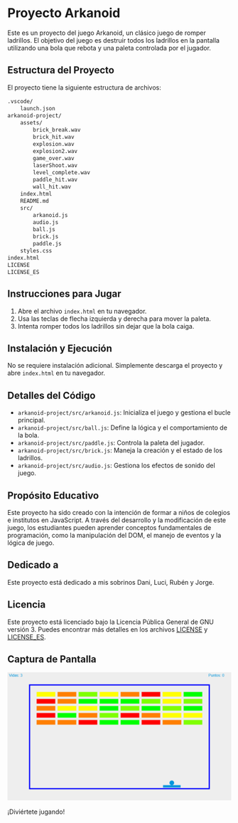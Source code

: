 # Proyecto Arkanoid

Este es un proyecto del juego Arkanoid, un clásico juego de romper ladrillos. El objetivo del juego es destruir todos los ladrillos en la pantalla utilizando una bola que rebota y una paleta controlada por el jugador.

## Estructura del Proyecto

El proyecto tiene la siguiente estructura de archivos:

```
.vscode/
    launch.json
arkanoid-project/
    assets/
        brick_break.wav
        brick_hit.wav
        explosion.wav
        explosion2.wav
        game_over.wav
        laserShoot.wav
        level_complete.wav
        paddle_hit.wav
        wall_hit.wav
    index.html
    README.md
    src/
        arkanoid.js
        audio.js
        ball.js
        brick.js
        paddle.js
    styles.css
index.html
LICENSE
LICENSE_ES
```

## Instrucciones para Jugar

1. Abre el archivo `index.html` en tu navegador.
2. Usa las teclas de flecha izquierda y derecha para mover la paleta.
3. Intenta romper todos los ladrillos sin dejar que la bola caiga.

## Instalación y Ejecución

No se requiere instalación adicional. Simplemente descarga el proyecto y abre `index.html` en tu navegador.

## Detalles del Código

- `arkanoid-project/src/arkanoid.js`: Inicializa el juego y gestiona el bucle principal.
- `arkanoid-project/src/ball.js`: Define la lógica y el comportamiento de la bola.
- `arkanoid-project/src/paddle.js`: Controla la paleta del jugador.
- `arkanoid-project/src/brick.js`: Maneja la creación y el estado de los ladrillos.
- `arkanoid-project/src/audio.js`: Gestiona los efectos de sonido del juego.

## Propósito Educativo

Este proyecto ha sido creado con la intención de formar a niños de colegios e institutos en JavaScript. A través del desarrollo y la modificación de este juego, los estudiantes pueden aprender conceptos fundamentales de programación, como la manipulación del DOM, el manejo de eventos y la lógica de juego.

## Dedicado a

Este proyecto está dedicado a mis sobrinos Dani, Luci, Rubén y Jorge.

## Licencia

Este proyecto está licenciado bajo la Licencia Pública General de GNU versión 3. Puedes encontrar más detalles en los archivos [LICENSE](LICENSE) y [LICENSE_ES](LICENSE_ES).

## Captura de Pantalla

![Captura de Pantalla](screenshoot.png)

¡Diviértete jugando!